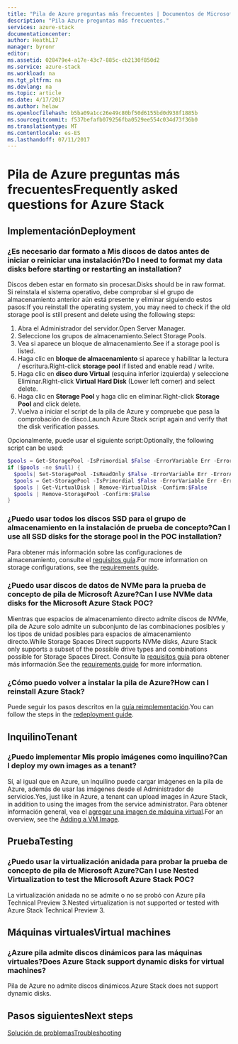 ```yaml
---
title: "Pila de Azure preguntas más frecuentes | Documentos de Microsoft"
description: "Pila Azure preguntas más frecuentes."
services: azure-stack
documentationcenter: 
author: HeathL17
manager: byronr
editor: 
ms.assetid: 028479e4-a17e-43c7-885c-cb2130f850d2
ms.service: azure-stack
ms.workload: na
ms.tgt_pltfrm: na
ms.devlang: na
ms.topic: article
ms.date: 4/17/2017
ms.author: helaw
ms.openlocfilehash: b5ba09a1cc26e49c80bf50d6155bd0d938f1885b
ms.sourcegitcommit: f537befafb079256fba0529ee554c034d73f36b0
ms.translationtype: MT
ms.contentlocale: es-ES
ms.lasthandoff: 07/11/2017
---
```

# <a name="frequently-asked-questions-for-azure-stack"></a><span data-ttu-id="9f93b-103">Pila de Azure preguntas más frecuentes</span><span class="sxs-lookup"><span data-stu-id="9f93b-103">Frequently asked questions for Azure Stack</span></span>
## <a name="deployment"></a><span data-ttu-id="9f93b-104">Implementación</span><span class="sxs-lookup"><span data-stu-id="9f93b-104">Deployment</span></span>
### <a name="do-i-need-to-format-my-data-disks-before-starting-or-restarting-an-installation"></a><span data-ttu-id="9f93b-105">¿Es necesario dar formato a Mis discos de datos antes de iniciar o reiniciar una instalación?</span><span class="sxs-lookup"><span data-stu-id="9f93b-105">Do I need to format my data disks before starting or restarting an installation?</span></span>
<span data-ttu-id="9f93b-106">Discos deben estar en formato sin procesar.</span><span class="sxs-lookup"><span data-stu-id="9f93b-106">Disks should be in raw format.</span></span> <span data-ttu-id="9f93b-107">Si reinstala el sistema operativo, debe comprobar si el grupo de almacenamiento anterior aún está presente y eliminar siguiendo estos pasos:</span><span class="sxs-lookup"><span data-stu-id="9f93b-107">If you reinstall the operating system, you may need to check if the old storage pool is still present and delete using the following steps:</span></span>

1. <span data-ttu-id="9f93b-108">Abra el Administrador del servidor.</span><span class="sxs-lookup"><span data-stu-id="9f93b-108">Open Server Manager.</span></span>
2. <span data-ttu-id="9f93b-109">Seleccione los grupos de almacenamiento.</span><span class="sxs-lookup"><span data-stu-id="9f93b-109">Select Storage Pools.</span></span>
3. <span data-ttu-id="9f93b-110">Vea si aparece un bloque de almacenamiento.</span><span class="sxs-lookup"><span data-stu-id="9f93b-110">See if a storage pool is listed.</span></span>
4. <span data-ttu-id="9f93b-111">Haga clic en **bloque de almacenamiento** si aparece y habilitar la lectura / escritura.</span><span class="sxs-lookup"><span data-stu-id="9f93b-111">Right-click **storage pool** if listed and enable read / write.</span></span>
5. <span data-ttu-id="9f93b-112">Haga clic en **disco duro Virtual** (esquina inferior izquierda) y seleccione Eliminar.</span><span class="sxs-lookup"><span data-stu-id="9f93b-112">Right-click **Virtual Hard Disk** (Lower left corner) and select delete.</span></span>
6. <span data-ttu-id="9f93b-113">Haga clic en **Storage Pool** y haga clic en eliminar.</span><span class="sxs-lookup"><span data-stu-id="9f93b-113">Right-click **Storage Pool** and click delete.</span></span>
7. <span data-ttu-id="9f93b-114">Vuelva a iniciar el script de la pila de Azure y compruebe que pasa la comprobación de disco.</span><span class="sxs-lookup"><span data-stu-id="9f93b-114">Launch Azure Stack script again and verify that the disk verification passes.</span></span>

<span data-ttu-id="9f93b-115">Opcionalmente, puede usar el siguiente script:</span><span class="sxs-lookup"><span data-stu-id="9f93b-115">Optionally, the following script can be used:</span></span>

```PowerShell
$pools = Get-StoragePool -IsPrimordial $False -ErrorVariable Err -ErrorAction SilentlyContinue
if ($pools -ne $null) {
  $pools| Set-StoragePool -IsReadOnly $False -ErrorVariable Err -ErrorAction SilentlyContinue
  $pools = Get-StoragePool -IsPrimordial $False -ErrorVariable Err -ErrorAction SilentlyContinue
  $pools | Get-VirtualDisk | Remove-VirtualDisk -Confirm:$False
  $pools | Remove-StoragePool -Confirm:$False
}
```

### <a name="can-i-use-all-ssd-disks-for-the-storage-pool-in-the-poc-installation"></a><span data-ttu-id="9f93b-116">¿Puedo usar todos los discos SSD para el grupo de almacenamiento en la instalación de prueba de concepto?</span><span class="sxs-lookup"><span data-stu-id="9f93b-116">Can I use all SSD disks for the storage pool in the POC installation?</span></span>
<span data-ttu-id="9f93b-117">Para obtener más información sobre las configuraciones de almacenamiento, consulte el [requisitos guía](azure-stack-deploy.md).</span><span class="sxs-lookup"><span data-stu-id="9f93b-117">For more information on storage configurations, see the [requirements guide](azure-stack-deploy.md).</span></span>

### <a name="can-i-use-nvme-data-disks-for-the-microsoft-azure-stack-poc"></a><span data-ttu-id="9f93b-118">¿Puedo usar discos de datos de NVMe para la prueba de concepto de pila de Microsoft Azure?</span><span class="sxs-lookup"><span data-stu-id="9f93b-118">Can I use NVMe data disks for the Microsoft Azure Stack POC?</span></span>
<span data-ttu-id="9f93b-119">Mientras que espacios de almacenamiento directo admite discos de NVMe, pila de Azure solo admite un subconjunto de las combinaciones posibles y los tipos de unidad posibles para espacios de almacenamiento directo.</span><span class="sxs-lookup"><span data-stu-id="9f93b-119">While Storage Spaces Direct supports NVMe disks, Azure Stack only supports a subset of the possible drive types and combinations possible for Storage Spaces Direct.</span></span>  <span data-ttu-id="9f93b-120">Consulte la [requisitos guía](azure-stack-deploy.md) para obtener más información.</span><span class="sxs-lookup"><span data-stu-id="9f93b-120">See the [requirements guide](azure-stack-deploy.md) for more information.</span></span> 

### <a name="how-can-i-reinstall-azure-stack"></a><span data-ttu-id="9f93b-121">¿Cómo puedo volver a instalar la pila de Azure?</span><span class="sxs-lookup"><span data-stu-id="9f93b-121">How can I reinstall Azure Stack?</span></span>
<span data-ttu-id="9f93b-122">Puede seguir los pasos descritos en la [guía reimplementación](azure-stack-redeploy.md).</span><span class="sxs-lookup"><span data-stu-id="9f93b-122">You can follow the steps in the [redeployment guide](azure-stack-redeploy.md).</span></span>  

## <a name="tenant"></a><span data-ttu-id="9f93b-123">Inquilino</span><span class="sxs-lookup"><span data-stu-id="9f93b-123">Tenant</span></span>
### <a name="can-i-deploy-my-own-images-as-a-tenant"></a><span data-ttu-id="9f93b-124">¿Puedo implementar Mis propio imágenes como inquilino?</span><span class="sxs-lookup"><span data-stu-id="9f93b-124">Can I deploy my own images as a tenant?</span></span>
<span data-ttu-id="9f93b-125">Sí, al igual que en Azure, un inquilino puede cargar imágenes en la pila de Azure, además de usar las imágenes desde el Administrador de servicios.</span><span class="sxs-lookup"><span data-stu-id="9f93b-125">Yes, just like in Azure, a tenant can upload images in Azure Stack, in addition to using the images from the service administrator.</span></span> <span data-ttu-id="9f93b-126">Para obtener información general, vea el [agregar una imagen de máquina virtual](azure-stack-add-vm-image.md).</span><span class="sxs-lookup"><span data-stu-id="9f93b-126">For an overview, see the [Adding a VM Image](azure-stack-add-vm-image.md).</span></span> 

## <a name="testing"></a><span data-ttu-id="9f93b-127">Prueba</span><span class="sxs-lookup"><span data-stu-id="9f93b-127">Testing</span></span>
### <a name="can-i-use-nested-virtualization-to-test-the-microsoft-azure-stack-poc"></a><span data-ttu-id="9f93b-128">¿Puedo usar la virtualización anidada para probar la prueba de concepto de pila de Microsoft Azure?</span><span class="sxs-lookup"><span data-stu-id="9f93b-128">Can I use Nested Virtualization to test the Microsoft Azure Stack POC?</span></span>
<span data-ttu-id="9f93b-129">La virtualización anidada no se admite o no se probó con Azure pila Technical Preview 3.</span><span class="sxs-lookup"><span data-stu-id="9f93b-129">Nested virtualization is not supported or tested with Azure Stack Technical Preview 3.</span></span>

## <a name="virtual-machines"></a><span data-ttu-id="9f93b-130">Máquinas virtuales</span><span class="sxs-lookup"><span data-stu-id="9f93b-130">Virtual machines</span></span>
### <a name="does-azure-stack-support-dynamic-disks-for-virtual-machines"></a><span data-ttu-id="9f93b-131">¿Azure pila admite discos dinámicos para las máquinas virtuales?</span><span class="sxs-lookup"><span data-stu-id="9f93b-131">Does Azure Stack support dynamic disks for virtual machines?</span></span>
<span data-ttu-id="9f93b-132">Pila de Azure no admite discos dinámicos.</span><span class="sxs-lookup"><span data-stu-id="9f93b-132">Azure Stack does not support dynamic disks.</span></span>


## <a name="next-steps"></a><span data-ttu-id="9f93b-133">Pasos siguientes</span><span class="sxs-lookup"><span data-stu-id="9f93b-133">Next steps</span></span>
[<span data-ttu-id="9f93b-134">Solución de problemas</span><span class="sxs-lookup"><span data-stu-id="9f93b-134">Troubleshooting</span></span>](azure-stack-troubleshooting.md)


